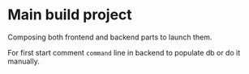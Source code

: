 # Main build project

Composing both frontend and backend parts to launch them.

For first start comment `command` line in backend to populate db or do it manually.
